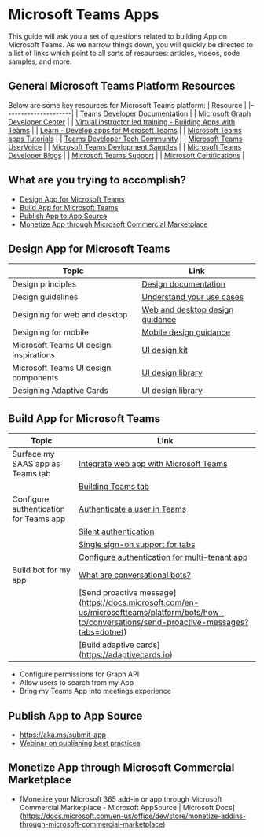 # Microsoft Teams Apps

This guide will ask you a set of questions related to building App on Microsoft Teams. As we narrow things down, you will quickly be directed to a list 
of links which point to all sorts of resources: articles, videos, code samples, and more. 

## **General Microsoft Teams Platform Resources**
Below are some key resources for Microsoft Teams platform:
| Resource            | 
|---------------------|
| [Teams Developer Documentation](https://docs.microsoft.com/en-us/microsoftteams/platform/) |
| [Microsoft Graph Developer Center](https://developer.microsoft.com/en-us/graph/) |
| [Virtual instructor led training - Building Apps with Teams](https://note.microsoft.com/US-NOGEP-WBNR-FY20-04Apr-14-BuildMicrosoftTeamsAppsBuildingAppsandSolutionswithMicrosoftTeams-SRDEM14680-02_Registration.html) |
| [Learn - Develop apps for Microsoft Teams](https://docs.microsoft.com/en-us/learn/paths/m365-msteams-associate/) |
| [Microsoft Teams apps Tutorials](https://docs.microsoft.com/en-us/microsoftteams/platform/tutorials/code-samples) |
| [Teams Developer Tech Community](https://aka.ms/TeamsCommunity) |
| [Microsoft Teams UserVoice](https://microsoftteams.uservoice.com/) |
| [Microsoft Teams Devlopment Samples](https://pnp.github.io/teams-dev-samples/) |
| [Microsoft Teams Developer Blogs](https://developer.microsoft.com/en-us/microsoft-teams/blogs/) |
| [Microsoft Teams Support](https://support.microsoft.com/en-us/teams) |
| [Microsoft Certifications](https://docs.microsoft.com/en-us/learn/certifications/) |

## What are you trying to accomplish?

* [Design App for Microsoft Teams](#Design-App-for-Microsoft-Teams)
* [Build App for Microsoft Teams](#Build-App-for-Microsoft-Teams)
* [Publish App to App Source](#Publish-App-to-App-Source)
* [Monetize App through Microsoft Commercial Marketplace](#Monetize-App-through-Microsoft-Commercial-Marketplace)

## Design App for Microsoft Teams
| Topic        | Link         |
|--------------|--------------|
| Design principles | [Design documentation](https://docs.microsoft.com/en-us/microsoftteams/platform/concepts/design/design-teams-app-overview?wt.mc_id=devcomteams_designyourapp_webpage_mw) |
| Design guidelines | [Understand your use cases](https://docs.microsoft.com/en-us/microsoftteams/platform/concepts/design/understand-use-cases) |
| Designing for web and desktop | [Web and desktop design guidance](https://docs.microsoft.com/en-us/microsoftteams/platform/concepts/design/understand-use-cases) |
| Designing for mobile | [Mobile design guidance](https://docs.microsoft.com/en-us/microsoftteams/platform/tabs/design/tabs-mobile) |
| Microsoft Teams UI design inspirations | [UI design kit](https://www.figma.com/community/file/916836509871353159) |
| Microsoft Teams UI design components | [UI design library](https://github.com/OfficeDev/microsoft-teams-ui-component-library) |
| Designing Adaptive Cards | [UI design library](https://docs.microsoft.com/en-us/microsoftteams/platform/task-modules-and-cards/cards/design-effective-cards) |

## Build App for Microsoft Teams
| Topic        | Link         |
|--------------|--------------|
| Surface my SAAS app as Teams tab | [Integrate web app with Microsoft Teams](https://docs.microsoft.com/en-us/microsoftteams/platform/samples/integrating-web-apps)|
|  | [Building Teams tab](https://docs.microsoft.com/en-us/microsoftteams/platform/samples/integrating-web-apps)|
| Configure authentication for Teams app | [Authenticate a user in Teams](https://docs.microsoft.com/en-us/microsoftteams/platform/concepts/authentication/authentication)|
|  | [Silent authentication](https://docs.microsoft.com/en-us/microsoftteams/platform/tabs/how-to/authentication/auth-silent-aad)|
|  | [Single sign-on support for tabs](https://docs.microsoft.com/en-us/microsoftteams/platform/tabs/how-to/authentication/auth-aad-sso)|
|  | [Configure authentication for multi-tenant app](https://docs.microsoft.com/en-us/azure/active-directory/develop/howto-convert-app-to-be-multi-tenant?toc=/azure/active-directory/azuread-dev/toc.json&bc=/azure/active-directory/azuread-dev/breadcrumb/toc.json)|
| Build bot for my app | [What are conversational bots?](https://docs.microsoft.com/en-us/microsoftteams/platform/concepts/authentication/authentication)|
|  | [Send proactive message] (https://docs.microsoft.com/en-us/microsoftteams/platform/bots/how-to/conversations/send-proactive-messages?tabs=dotnet)|
|  | [Build adaptive cards] (https://adaptivecards.io)|


* Configure permissions for Graph API
* Allow users to search from my App
* Bring my Teams App into meetings experience

## Publish App to App Source
* https://aka.ms/submit-app
* [Webinar on publishing best practices](https://cloudpartners.transform.microsoft.com/download?assetname=assets%2FM365v318PAL.mp4)

## Monetize App through Microsoft Commercial Marketplace
* [Monetize your Microsoft 365 add-in or app through Microsoft Commercial Marketplace - Microsoft AppSource | Microsoft Docs] (https://docs.microsoft.com/en-us/office/dev/store/monetize-addins-through-microsoft-commercial-marketplace)



